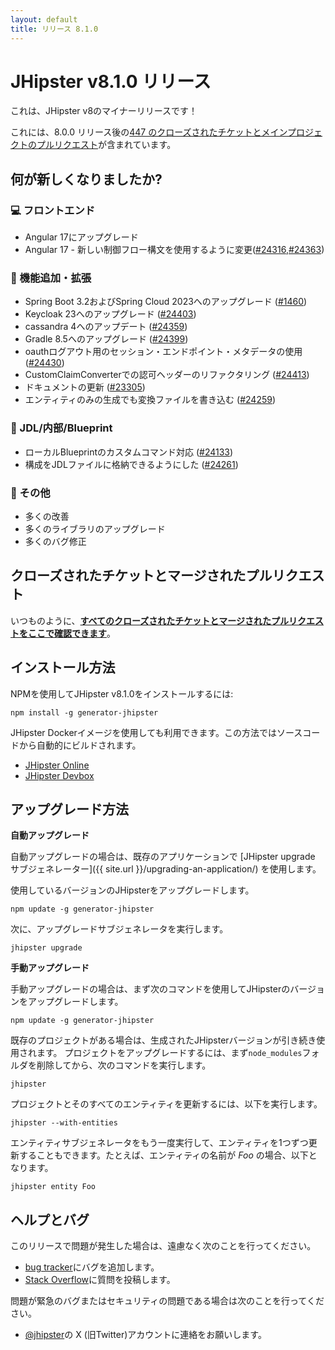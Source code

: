 ```yaml
---
layout: default
title: リリース 8.1.0
---
```


# JHipster v8.1.0 リリース

これは、JHipster v8のマイナーリリースです！

これには、8.0.0 リリース後の[447 のクローズされたチケットとメインプロジェクトのプルリクエスト](https://github.com/jhipster/generator-jhipster/issues?q=is:closed+milestone:8.1.0)が含まれています。

## 何が新しくなりましたか?

### :computer: フロントエンド

- Angular 17にアップグレード
- Angular 17 - 新しい制御フロー構文を使用するように変更([#24316](https://github.com/jhipster/generator-jhipster/pull/24316),[#24363](https://github.com/jhipster/generator-jhipster/pull/24363))

### :gem: 機能追加・拡張

- Spring Boot 3.2およびSpring Cloud 2023へのアップグレード ([#1460](https://github.com/jhipster/jhipster-bom/pull/1460))
- Keycloak 23へのアップグレード ([#24403](https://github.com/jhipster/generator-jhipster/pull/24403))
- cassandra 4へのアップデート ([#24359](https://github.com/jhipster/generator-jhipster/pull/24359))
- Gradle 8.5へのアップグレード ([#24399](https://github.com/jhipster/generator-jhipster/pull/24399))
- oauthログアウト用のセッション・エンドポイント・メタデータの使用 ([#24430](https://github.com/jhipster/generator-jhipster/pull/24430))
- CustomClaimConverterでの認可ヘッダーのリファクタリング ([#24413](https://github.com/jhipster/generator-jhipster/pull/24413))
- ドキュメントの更新 ([#23305](https://github.com/jhipster/generator-jhipster/pull/23305))
- エンティティのみの生成でも変換ファイルを書き込む ([#24259](https://github.com/jhipster/generator-jhipster/pull/24259))

### :paw_prints: JDL/内部/Blueprint

- ローカルBlueprintのカスタムコマンド対応 ([#24133](https://github.com/jhipster/generator-jhipster/pull/24133))
- 構成をJDLファイルに格納できるようにした ([#24261](https://github.com/jhipster/generator-jhipster/pull/24261))

### :scroll: その他

- 多くの改善
- 多くのライブラリのアップグレード
- 多くのバグ修正

## クローズされたチケットとマージされたプルリクエスト

いつものように、**[すべてのクローズされたチケットとマージされたプルリクエストをここで確認できます](https://github.com/jhipster/generator-jhipster/issues?q=is:closed+milestone:8.1.0)**。

## インストール方法

NPMを使用してJHipster v8.1.0をインストールするには:

    npm install -g generator-jhipster

JHipster Dockerイメージを使用しても利用できます。この方法ではソースコードから自動的にビルドされます。

- [JHipster Online](https://start.jhipster.tech)
- [JHipster Devbox](https://github.com/jhipster/jhipster-devbox)

## アップグレード方法

**自動アップグレード**

自動アップグレードの場合は、既存のアプリケーションで [JHipster upgrade サブジェネレーター]({{ site.url }}/upgrading-an-application/) を使用します。

使用しているバージョンのJHipsterをアップグレードします。

```
npm update -g generator-jhipster
```

次に、アップグレードサブジェネレータを実行します。

```
jhipster upgrade
```

**手動アップグレード**

手動アップグレードの場合は、まず次のコマンドを使用してJHipsterのバージョンをアップグレードします。

```
npm update -g generator-jhipster
```

既存のプロジェクトがある場合は、生成されたJHipsterバージョンが引き続き使用されます。
プロジェクトをアップグレードするには、まず`node_modules`フォルダを削除してから、次のコマンドを実行します。

```
jhipster
```

プロジェクトとそのすべてのエンティティを更新するには、以下を実行します。

```
jhipster --with-entities
```

エンティティサブジェネレータをもう一度実行して、エンティティを1つずつ更新することもできます。たとえば、エンティティの名前が _Foo_ の場合、以下となります。

```
jhipster entity Foo
```

## ヘルプとバグ

このリリースで問題が発生した場合は、遠慮なく次のことを行ってください。

- [bug tracker](https://github.com/jhipster/generator-jhipster/issues?state=open)にバグを追加します。
- [Stack Overflow](http://stackoverflow.com/tags/jhipster/info)に質問を投稿します。

問題が緊急のバグまたはセキュリティの問題である場合は次のことを行ってください。

- [@jhipster](https://twitter.com/jhipster)の X (旧Twitter)アカウントに連絡をお願いします。
